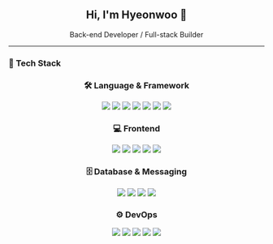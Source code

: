 <!-- GitHub Profile README for Choi Hyeonwoo -->

<div align="center">
  <h2>Hi, I'm Hyeonwoo 👋</h2>
  <p>Back-end Developer / Full-stack Builder</p>
</div>

---

### 🔧 Tech Stack

<h3 align="center">🛠️ Language & Framework</h3>
<div align="center">
  <img src="https://img.shields.io/badge/Java-007396?style=flat-square&logo=openjdk&logoColor=white" />
  <img src="https://img.shields.io/badge/Kotlin-7F52FF?style=flat-square&logo=kotlin&logoColor=white" />
  <img src="https://img.shields.io/badge/Spring Boot-6DB33F?style=flat-square&logo=springboot&logoColor=white" />
  <img src="https://img.shields.io/badge/WebFlux-339933?style=flat-square&logo=spring&logoColor=white" />
  <img src="https://img.shields.io/badge/Coroutine-FF4088?style=flat-square&logo=kotlin&logoColor=white" />
  <img src="https://img.shields.io/badge/NestJS-E0234E?style=flat-square&logo=nestjs&logoColor=white" />
  <img src="https://img.shields.io/badge/Node.js-339933?style=flat-square&logo=nodedotjs&logoColor=white" />
</div>

<h3 align="center">💻 Frontend</h3>
<div align="center">
  <img src="https://img.shields.io/badge/React-61DAFB?style=flat-square&logo=react&logoColor=black" />
  <img src="https://img.shields.io/badge/Next.js-000000?style=flat-square&logo=nextdotjs&logoColor=white" />
  <img src="https://img.shields.io/badge/TypeScript-3178C6?style=flat-square&logo=typescript&logoColor=white" />
  <img src="https://img.shields.io/badge/jQuery-0769AD?style=flat-square&logo=jquery&logoColor=white" />
  <img src="https://img.shields.io/badge/JSP-007396?style=flat-square&logo=java&logoColor=white" />
</div>

<h3 align="center">🗄️ Database & Messaging</h3>
<div align="center">
  <img src="https://img.shields.io/badge/PostgreSQL-4169E1?style=flat-square&logo=postgresql&logoColor=white" />
  <img src="https://img.shields.io/badge/MongoDB-47A248?style=flat-square&logo=mongodb&logoColor=white" />
  <img src="https://img.shields.io/badge/Redis-DC382D?style=flat-square&logo=redis&logoColor=white" />
  <img src="https://img.shields.io/badge/Kafka-231F20?style=flat-square&logo=apachekafka&logoColor=white" />
</div>

<h3 align="center">⚙️ DevOps</h3>
<div align="center">
  <img src="https://img.shields.io/badge/Docker-2496ED?style=flat-square&logo=docker&logoColor=white" />
  <img src="https://img.shields.io/badge/AWS-232F3E?style=flat-square&logo=amazonaws&logoColor=white" />
  <img src="https://img.shields.io/badge/GitHub Actions-2088FF?style=flat-square&logo=githubactions&logoColor=white" />
  <img src="https://img.shields.io/badge/CI/CD-00C7B7?style=flat-square&logo=gitlab&logoColor=white" />
  <img src="https://img.shields.io/badge/Jenkins-D24939?style=flat-square&logo=jenkins&logoColor=white" />
</div>
